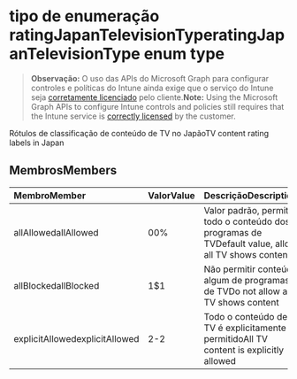 # <a name="ratingjapantelevisiontype-enum-type"></a><span data-ttu-id="b75f1-101">tipo de enumeração ratingJapanTelevisionType</span><span class="sxs-lookup"><span data-stu-id="b75f1-101">ratingJapanTelevisionType enum type</span></span>

> <span data-ttu-id="b75f1-102">**Observação:** O uso das APIs do Microsoft Graph para configurar controles e políticas do Intune ainda exige que o serviço do Intune seja [corretamente licenciado](https://go.microsoft.com/fwlink/?linkid=839381) pelo cliente.</span><span class="sxs-lookup"><span data-stu-id="b75f1-102">**Note:** Using the Microsoft Graph APIs to configure Intune controls and policies still requires that the Intune service is [correctly licensed](https://go.microsoft.com/fwlink/?linkid=839381) by the customer.</span></span>

<span data-ttu-id="b75f1-103">Rótulos de classificação de conteúdo de TV no Japão</span><span class="sxs-lookup"><span data-stu-id="b75f1-103">TV content rating labels in Japan</span></span>
## <a name="members"></a><span data-ttu-id="b75f1-104">Membros</span><span class="sxs-lookup"><span data-stu-id="b75f1-104">Members</span></span>
|<span data-ttu-id="b75f1-105">Membro</span><span class="sxs-lookup"><span data-stu-id="b75f1-105">Member</span></span>|<span data-ttu-id="b75f1-106">Valor</span><span class="sxs-lookup"><span data-stu-id="b75f1-106">Value</span></span>|<span data-ttu-id="b75f1-107">Descrição</span><span class="sxs-lookup"><span data-stu-id="b75f1-107">Description</span></span>|
|:---|:---|:---|
|<span data-ttu-id="b75f1-108">allAllowed</span><span class="sxs-lookup"><span data-stu-id="b75f1-108">allAllowed</span></span>|<span data-ttu-id="b75f1-109">0</span><span class="sxs-lookup"><span data-stu-id="b75f1-109">0%</span></span>|<span data-ttu-id="b75f1-110">Valor padrão, permitir todo o conteúdo dos programas de TV</span><span class="sxs-lookup"><span data-stu-id="b75f1-110">Default value, allow all TV shows content</span></span>|
|<span data-ttu-id="b75f1-111">allBlocked</span><span class="sxs-lookup"><span data-stu-id="b75f1-111">allBlocked</span></span>|<span data-ttu-id="b75f1-112">1</span><span class="sxs-lookup"><span data-stu-id="b75f1-112">$1</span></span>|<span data-ttu-id="b75f1-113">Não permitir conteúdo algum de programas de TV</span><span class="sxs-lookup"><span data-stu-id="b75f1-113">Do not allow any TV shows content</span></span>|
|<span data-ttu-id="b75f1-114">explicitAllowed</span><span class="sxs-lookup"><span data-stu-id="b75f1-114">explicitAllowed</span></span>|<span data-ttu-id="b75f1-115">2</span><span class="sxs-lookup"><span data-stu-id="b75f1-115">-2</span></span>|<span data-ttu-id="b75f1-116">Todo o conteúdo de TV é explicitamente permitido</span><span class="sxs-lookup"><span data-stu-id="b75f1-116">All TV content is explicitly allowed</span></span>|



